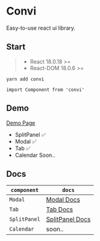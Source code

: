# Convi
Easy-to-use react ui library.

## Start
> * React 18.0.18 >=
> * React-DOM 18.0.6 >=

`yarn add convi`

`import Component from 'convi'`

## Demo
[Demo Page](https://voluble-halva-4ebc2f.netlify.app/) <br />
* SplitPanel ✅
* Modal ✅
* Tab ✅
* Calendar Soon.. 

## Docs
|`component`|`docs`|
|---|---|
|`Modal`|[Modal Docs](https://github.com/DoMyBestFor/convi/tree/main/src/docs/modal)
|`Tab`|[Tab Docs](https://github.com/DoMyBestFor/convi/tree/main/src/docs/tab)
|`SplitPanel`|[SplitPanel Docs](https://github.com/DoMyBestFor/convi/tree/main/src/docs/splitpanel)
|`Calendar`|soon..|